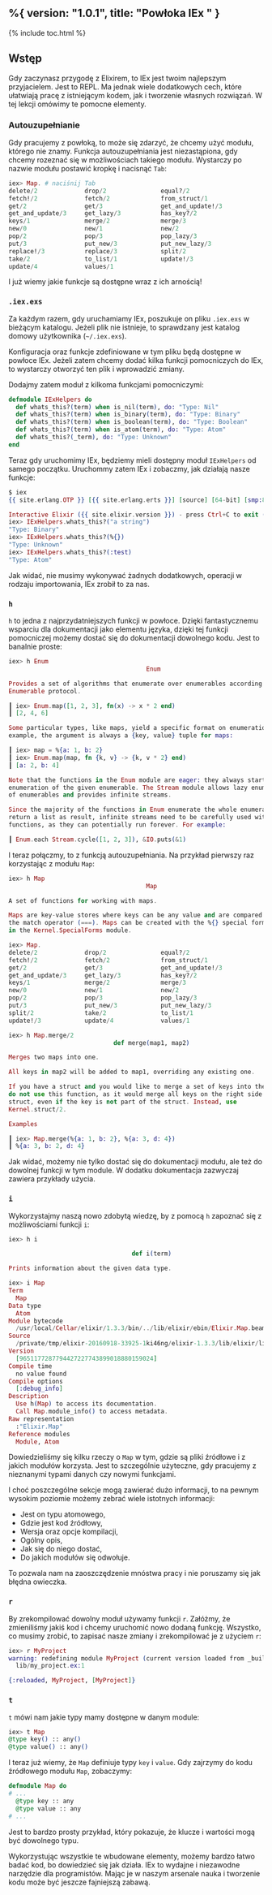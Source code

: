 %{
  version: "1.0.1",
  title: "Powłoka IEx "
}
---

{% include toc.html %}

## Wstęp

Gdy zaczynasz przygodę z Elixirem, to IEx jest twoim najlepszym przyjacielem. 
Jest to REPL. Ma  jednak wiele dodatkowych cech, które ułatwiają pracę z istniejącym kodem, jak i tworzenie własnych rozwiązań.
W tej lekcji omówimy te pomocne elementy.

### Autouzupełnianie

Gdy pracujemy z powłoką, to może się zdarzyć, że chcemy użyć modułu, którego nie znamy. 
Funkcja autouzupełniania jest niezastąpiona, gdy chcemy rozeznać się w możliwościach takiego modułu. 
Wystarczy po nazwie modułu postawić kropkę i nacisnąć `Tab`:

```elixir
iex> Map. # naciśnij Tab
delete/2             drop/2               equal?/2
fetch!/2             fetch/2              from_struct/1
get/2                get/3                get_and_update!/3
get_and_update/3     get_lazy/3           has_key?/2
keys/1               merge/2              merge/3
new/0                new/1                new/2
pop/2                pop/3                pop_lazy/3
put/3                put_new/3            put_new_lazy/3
replace!/3           replace/3            split/2
take/2               to_list/1            update!/3
update/4             values/1
```

I już wiemy jakie funkcje są dostępne wraz z ich arnością!

### `.iex.exs`

Za każdym razem, gdy uruchamiamy IEx, poszukuje on pliku `.iex.exs` w bieżącym katalogu. Jeżeli plik nie istnieje, to sprawdzany jest katalog domowy użytkownika (`~/.iex.exs`).

Konfiguracja oraz funkcje zdefiniowane w tym pliku będą dostępne w powłoce IEx. Jeżeli zatem chcemy dodać kilka funkcji pomocniczych do IEx, to wystarczy otworzyć ten plik i wprowadzić zmiany.

Dodajmy zatem moduł z kilkoma funkcjami pomocniczymi:

```elixir
defmodule IExHelpers do
  def whats_this?(term) when is_nil(term), do: "Type: Nil"
  def whats_this?(term) when is_binary(term), do: "Type: Binary"
  def whats_this?(term) when is_boolean(term), do: "Type: Boolean"
  def whats_this?(term) when is_atom(term), do: "Type: Atom"
  def whats_this?(_term), do: "Type: Unknown"
end
```

Teraz gdy uruchomimy IEx, będziemy mieli dostępny moduł `IExHelpers` od samego początku. Uruchommy zatem IEx i zobaczmy, jak działają nasze funkcje:

```elixir
$ iex
{{ site.erlang.OTP }} [{{ site.erlang.erts }}] [source] [64-bit] [smp:8:8] [async-threads:10] [hipe] [kernel-poll:false] [dtrace]

Interactive Elixir ({{ site.elixir.version }}) - press Ctrl+C to exit (type h() ENTER for help)
iex> IExHelpers.whats_this?("a string")
"Type: Binary"
iex> IExHelpers.whats_this?(%{})
"Type: Unknown"
iex> IExHelpers.whats_this?(:test)
"Type: Atom"
```

Jak widać, nie musimy wykonywać żadnych dodatkowych, operacji w rodzaju importowania, IEx zrobił to za nas. 

### `h`

`h` to jedna z najprzydatniejszych funkcji w powłoce.
Dzięki fantastycznemu wsparciu dla dokumentacji jako elementu języka, dzięki tej funkcji pomocniczej możemy dostać się do dokumentacji dowolnego kodu. Jest to banalnie proste:

```elixir
iex> h Enum
                                      Enum

Provides a set of algorithms that enumerate over enumerables according to the
Enumerable protocol.

┃ iex> Enum.map([1, 2, 3], fn(x) -> x * 2 end)
┃ [2, 4, 6]

Some particular types, like maps, yield a specific format on enumeration. For
example, the argument is always a {key, value} tuple for maps:

┃ iex> map = %{a: 1, b: 2}
┃ iex> Enum.map(map, fn {k, v} -> {k, v * 2} end)
┃ [a: 2, b: 4]

Note that the functions in the Enum module are eager: they always start the
enumeration of the given enumerable. The Stream module allows lazy enumeration
of enumerables and provides infinite streams.

Since the majority of the functions in Enum enumerate the whole enumerable and
return a list as result, infinite streams need to be carefully used with such
functions, as they can potentially run forever. For example:

┃ Enum.each Stream.cycle([1, 2, 3]), &IO.puts(&1)
```

I teraz połączmy, to z funkcją autouzupełniania. Na przykład pierwszy raz korzystając z modułu `Map`:

```elixir
iex> h Map
                                      Map

A set of functions for working with maps.

Maps are key-value stores where keys can be any value and are compared using
the match operator (===). Maps can be created with the %{} special form defined
in the Kernel.SpecialForms module.

iex> Map.
delete/2             drop/2               equal?/2
fetch!/2             fetch/2              from_struct/1
get/2                get/3                get_and_update!/3
get_and_update/3     get_lazy/3           has_key?/2
keys/1               merge/2              merge/3
new/0                new/1                new/2
pop/2                pop/3                pop_lazy/3
put/3                put_new/3            put_new_lazy/3
split/2              take/2               to_list/1
update!/3            update/4             values/1

iex> h Map.merge/2
                             def merge(map1, map2)

Merges two maps into one.

All keys in map2 will be added to map1, overriding any existing one.

If you have a struct and you would like to merge a set of keys into the struct,
do not use this function, as it would merge all keys on the right side into the
struct, even if the key is not part of the struct. Instead, use
Kernel.struct/2.

Examples

┃ iex> Map.merge(%{a: 1, b: 2}, %{a: 3, d: 4})
┃ %{a: 3, b: 2, d: 4}
```

Jak widać, możemy nie tylko dostać się do dokumentacji modułu, ale też do dowolnej funkcji w tym module. W dodatku dokumentacja zazwyczaj zawiera przykłady użycia.

### `i`

Wykorzystajmy naszą nowo zdobytą wiedzę, by z pomocą `h` zapoznać się z możliwościami funkcji `i`:

```elixir
iex> h i

                                  def i(term)

Prints information about the given data type.

iex> i Map
Term
  Map
Data type
  Atom
Module bytecode
  /usr/local/Cellar/elixir/1.3.3/bin/../lib/elixir/ebin/Elixir.Map.beam
Source
  /private/tmp/elixir-20160918-33925-1ki46ng/elixir-1.3.3/lib/elixir/lib/map.ex
Version
  [9651177287794427227743899018880159024]
Compile time
  no value found
Compile options
  [:debug_info]
Description
  Use h(Map) to access its documentation.
  Call Map.module_info() to access metadata.
Raw representation
  :"Elixir.Map"
Reference modules
  Module, Atom
```

Dowiedzieliśmy się kilku rzeczy o `Map` w tym, gdzie są pliki źródłowe i z jakich modułów korzysta. Jest to szczególnie użyteczne, gdy pracujemy z nieznanymi typami danych czy nowymi funkcjami. 

I choć poszczególne sekcje mogą zawierać dużo informacji, to na pewnym wysokim poziomie możemy zebrać wiele istotnych informacji:

- Jest on typu atomowego,
- Gdzie jest kod źródłowy,
- Wersja oraz opcje kompilacji,
- Ogólny opis,
- Jak się do niego dostać,
- Do jakich modułów się odwołuje.

To pozwala nam na zaoszczędzenie mnóstwa pracy i nie poruszamy się jak błędna owieczka.

### `r`

By zrekompilować dowolny moduł używamy funkcji `r`. Załóżmy, że zmieniliśmy jakiś kod i chcemy uruchomić nowo dodaną funkcję. Wszystko, co musimy zrobić, to zapisać nasze zmiany i zrekompilować je z użyciem `r`:  

```elixir
iex> r MyProject
warning: redefining module MyProject (current version loaded from _build/dev/lib/my_project/ebin/Elixir.MyProject.beam)
  lib/my_project.ex:1

{:reloaded, MyProject, [MyProject]}
```

### `t`

`t` mówi nam jakie typy mamy dostępne w danym module:

```elixir
iex> t Map
@type key() :: any()
@type value() :: any()
```

I teraz już wiemy, że `Map` definiuje typy `key` i `value`. Gdy zajrzymy do kodu źródłowego modułu `Map`, zobaczymy:

```elixir
defmodule Map do
# ...
  @type key :: any
  @type value :: any
# ...
```

Jest to bardzo prosty przykład, który pokazuje, że klucze i wartości mogą być dowolnego typu. 

Wykorzystując wszystkie te wbudowane elementy, możemy bardzo łatwo badać kod, bo dowiedzieć się jak działa. IEx to wydajne i niezawodne narzędzie dla programistów. Mając je w naszym arsenale nauka i tworzenie kodu może być jeszcze fajniejszą zabawą.
